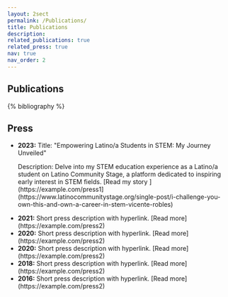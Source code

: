 ```yaml
---
layout: 2sect
permalink: /Publications/
title: Publications
description:
related_publications: true
related_press: true
nav: true
nav_order: 2
---
```


<!-- _pages/publications.md -->
<div class="publications">
    <h2>Publications</h2>
{% bibliography %}
</div>


<div class="press">
  <h2>Press</h2>
  <!-- Add your press-related content here -->
  <ul>
    <li>
      <strong>2023:</strong> Title: "Empowering Latino/a Students in STEM: My Journey Unveiled"
<p>Description: Delve into my STEM education experience as a Latino/a student on Latino Community Stage, a platform dedicated to inspiring early interest in STEM fields. [Read my story ](https://example.com/press1](https://www.latinocommunitystage.org/single-post/i-challenge-you-own-this-and-own-a-career-in-stem-vicente-robles)</p>
    </li>
    <li>
      <strong>2021:</strong> Short press description with hyperlink. [Read more](https://example.com/press2)
    </li>
    <li>
      <strong>2020:</strong> Short press description with hyperlink. [Read more](https://example.com/press2)
    </li>
    <li>
      <strong>2020:</strong> Short press description with hyperlink. [Read more](https://example.com/press2)
    </li>
    <li>
      <strong>2018:</strong> Short press description with hyperlink. [Read more](https://example.com/press2)
    </li>
    <li>
      <strong>2016:</strong> Short press description with hyperlink. [Read more](https://example.com/press2)
    </li>
    <!-- Add more press entries as needed -->
  </ul>
</div>
